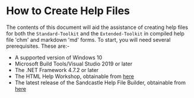 # How to Create Help Files

The contents of this document will aid the assistance of creating help files for both the `Standard-Toolkit` and the `Extended-Toolkit` in compiled help file 'chm' and markdown 'md' forms. To start, you will need several prerequisites. These are:-

* A supported version of Windows 10
* Microsoft Build Tools/Visual Studio 2019 or later
* The .NET Framework 4.7.2 or later
* The HTML Help Workshop, obtainable from [here](https://1drv.ms/u/s!AnKzT7Em-ox5g88icQypInwyL28Y-w?e=WUQEuH)
* The latest release of the Sandcastle Help File Builder, obtainable from [here](https://github.com/EWSoftware/SHFB/releases)

